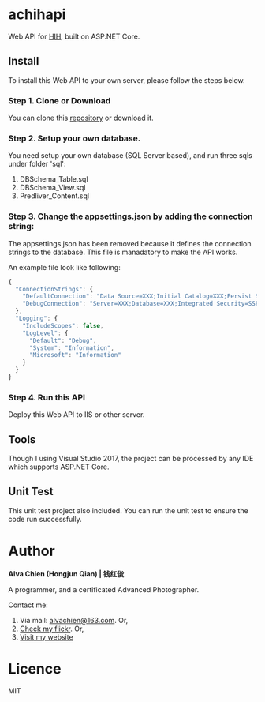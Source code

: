 # achihapi
Web API for [HIH](https://github.com/alvachien/achihui.git), built on ASP.NET Core.

## Install
To install this Web API to your own server, please follow the steps below.


### Step 1. Clone or Download
You can clone this [repository](https://github.com/alvachien/achihapi.git) or download it.


### Step 2. Setup your own database.
You need setup your own database (SQL Server based), and run three sqls under folder 'sql':
1. DBSchema_Table.sql
2. DBSchema_View.sql
3. Predliver_Content.sql


### Step 3. Change the appsettings.json by adding the connection string:
The appsettings.json has been removed because it defines the connection strings to the database. This file is manadatory to make the API works. 

An example file look like following:
```javascript
{
  "ConnectionStrings": {
    "DefaultConnection": "Data Source=XXX;Initial Catalog=XXX;Persist Security Info=True;User ID=XXX;Password=XXX;",
    "DebugConnection": "Server=XXX;Database=XXX;Integrated Security=SSPI;MultipleActiveResultSets=true"
  },
  "Logging": {
    "IncludeScopes": false,
    "LogLevel": {
      "Default": "Debug",
      "System": "Information",
      "Microsoft": "Information"
    }
  }
}
```


### Step 4. Run this API
Deploy this Web API to IIS or other server.


## Tools
Though I using Visual Studio 2017, the project can be processed by any IDE which supports ASP.NET Core.


## Unit Test
This unit test project also included. You can run the unit test to ensure the code run successfully. 

# Author
**Alva Chien (Hongjun Qian) | 钱红俊**

A programmer, and a certificated Advanced Photographer.  
 
Contact me:

1. Via mail: alvachien@163.com. Or,
2. [Check my flickr](http://www.flickr.com/photos/alvachien). Or,
3. [Visit my website](http://www.alvachien.com)



# Licence
MIT
